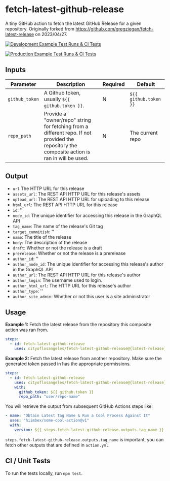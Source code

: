 # fetch-latest-github-release

A tiny GitHub action to fetch the latest GitHub Release for a given repository. Originally forked from https://github.com/gregziegan/fetch-latest-release on 2023/04/27.

[![Development Example Test Runs & CI Tests](https://github.com/CityOfLosAngeles/fetch-latest-github-release/actions/workflows/example-runs.yml/badge.svg?branch=development)](https://github.com/CityOfLosAngeles/fetch-latest-github-release/actions/workflows/example-runs.yml)

[![Production Example Test Runs & CI Tests](https://github.com/CityOfLosAngeles/fetch-latest-github-release/actions/workflows/example-runs.yml/badge.svg?branch=production)](https://github.com/CityOfLosAngeles/fetch-latest-github-release/actions/workflows/example-runs.yml)

## Inputs

| Parameter           | Description                                                                                | Required | Default      |
| ------------------- | ------------------------------------------------------------------------------------------ | -------- | ------------ |
| `github_token`      | A Github token, usually `${{ github.token }}`.                                             | N        | `${{ github.token }}`  |
| `repo_path`         | Provide a "owner/repo" string for fetching from a different repo. If not provided the repository the composite action is ran in will be used.                          | N        | The current repo       |

## Output

- `url` The HTTP URL for this release
- `assets_url`: The REST API HTTP URL for this release's assets
- `upload_url`: The REST API HTTP URL for uploading to this release
- `html_url`: The REST API HTTP URL for this release
- `id`: ''
- `node_id`: The unique identifier for accessing this release in the GraphQL API
- `tag_name`: The name of the release's Git tag
- `target_commitish`: ''
- `name`: The title of the release
- `body`: The description of the release
- `draft`: Whether or not the release is a draft
- `prerelease`: Whether or not the release is a prerelease
- `author_id`: ''
- `author_node_id`: The unique identifier for accessing this release's author in the GraphQL API
- `author_url`: The REST API HTTP URL for this release's author
- `author_login`: The username used to login.
- `author_html_url`: The HTTP URL for this release's author
- `author_type`: ''
- `author_site_admin`: Whether or not this user is a site administrator

## Usage

**Example 1:** Fetch the latest release from the repository this composite action was ran from.
```yaml
steps:
  - id: fetch-latest-github-release
    uses: cityoflosangeles/fetch-latest-github-release@{latest-release} # ex. v1, v2, v3 etc. See https://github.com/CityOfLosAngeles/fetch-latest-github-release/releases
```

**Example 2:** Fetch the latest release from another repository. Make sure the generated token passed in has the appropriate permissions.

```yaml
steps:
  - id: fetch-latest-github-release
    uses: cityoflosangeles/fetch-latest-github-release@{latest-release} # ex. v1, v2, v3 etc. See https://github.com/CityOfLosAngeles/fetch-latest-github-release/releases
    with:
      github_token: ${{ github.token }}
      repo_path: "user/repo-name"
```

You will retrieve the output from subsequent GitHub Actions steps like:

```yaml
- name: "Obtain Latest Tag Name & Run a Cool Process Against It"
  uses: "hiimbex/some-cool-action@v1"
  with:
    version: ${{ steps.fetch-latest-github-release.outputs.tag_name }}
```

`steps.fetch-latest-github-release.outputs.tag_name` is important, you can fetch other outputs
that are defined in `action.yml`.

## CI / Unit Tests

To run the tests locally, run `npm test`.
